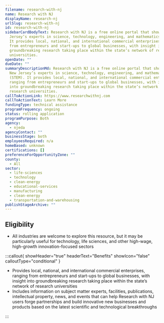 ```yaml
---
filename: research-with-nj
name: Research with NJ
displayName: research-nj
urlSlug: research-with-nj
id: research-with-nj
sidebarCardBodyText: Research with NJ is a free online portal that showcases New
  Jersey’s experts in science, technology, engineering, and mathematics (STEM).
  It provides local, national, and international commercial enterprises, ranging
  from entrepreneurs and start-ups to global businesses, with insight into
  groundbreaking research taking place within the state’s network of research
  universities.
openDate: ""
dueDate: ""
summaryDescriptionMd: Research with NJ is a free online portal that showcases
  New Jersey’s experts in science, technology, engineering, and mathematics
  (STEM). It provides local, national, and international commercial enterprises,
  ranging from entrepreneurs and start-ups to global businesses, with insight
  into groundbreaking research taking place within the state’s network of
  research universities.
callToActionLink: https://www.researchwithnj.com
callToActionText: Learn More
fundingType: technical assistance
programFrequency: ongoing
status: rolling application
programPurpose: Both
agency:
  - njeda
agencyContact: ""
businessStage: both
employeesRequired: n/a
homeBased: unknown
certifications: []
preferenceForOpportunityZone: ""
county:
  - All
sector:
  - life-sciences
  - technology
  - clean-energy
  - educational-services
  - manufacturing
  - clean-energy
  - transportation-and-warehousing
publishStageArchive: ""
---
```

## Eligibility

* All industries are welcome to explore this resource, but it may be particularly useful for technology, life sciences, and other high-wage, high-growth innovation-focused sectors

:::callout{ showHeader="true" headerText="Benefits" showIcon="false" calloutType="conditional" }

* Provides local, national, and international commercial enterprises, ranging from entrepreneurs and start-ups to global businesses, with insight into groundbreaking research taking place within the state’s network of research universities
* Includes information on subject matter experts, facilities, publications, intellectual property, news, and events that can help Research with NJ users forge partnerships and build innovative new businesses and products based on the latest scientific and technological breakthroughs

:::